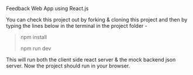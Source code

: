 Feedback Web App using React.js


You can check this project out by forking & cloning this project and then by typing the lines below in the terminal in the project folder -
> npm install
> 
> npm run dev

This will run both the client side react server & the mock backend json server. Now the project should run in your browser.
